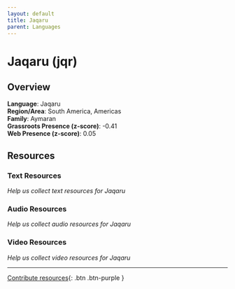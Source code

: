 ```yaml
---
layout: default
title: Jaqaru
parent: Languages
---
```


# Jaqaru (jqr)

## Overview

**Language**: Jaqaru  
**Region/Area**: South America, Americas  
**Family**: Aymaran  
**Grassroots Presence (z-score)**: -0.41  
**Web Presence (z-score)**: 0.05  

## Resources

### Text Resources
*Help us collect text resources for Jaqaru*

### Audio Resources
*Help us collect audio resources for Jaqaru*

### Video Resources
*Help us collect video resources for Jaqaru*

---

[Contribute resources](https://forms.office.com/e/1SfLJx3u1r){: .btn .btn-purple }
